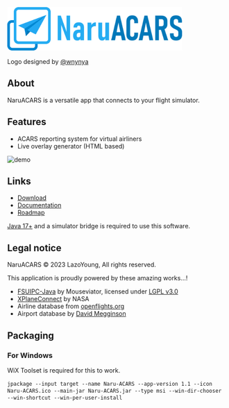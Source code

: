
<img width="403" alt="banner" src="logo.png">

Logo designed by [@wnynya](https://github.com/wnynya)

## About
NaruACARS is a versatile app that connects to your flight simulator.

## Features
- ACARS reporting system for virtual airliners
- Live overlay generator (HTML based)

<img width="500" alt="demo" src="demo.gif">

## Links
- [Download](https://github.com/LazoYoung/NaruACARS/releases)
- [Documentation](https://github.com/LazoYoung/NaruACARS/wiki)
- [Roadmap](https://github.com/LazoYoung/NaruACARS/wiki/Roadmap)

[Java 17+](https://www.oracle.com/java/technologies/downloads/) and a simulator bridge is required to use this software.

## Legal notice
NaruACARS &#169; 2023 LazoYoung, All rights reserved.

This application is proudly powered by these amazing works...!

- [FSUIPC-Java](https://github.com/Mouseviator/FSUIPC-Java) by Mouseviator, licensed under [LGPL v3.0](https://github.com/Mouseviator/FSUIPC-Java/blob/master/LICENSE.txt)
- [XPlaneConnect](https://github.com/nasa/XPlaneConnect) by NASA
- Airline database from [openflights.org](https://github.com/jpatokal/openflights/blob/master/data/LICENSE)
- Airport database by [David Megginson](https://github.com/davidmegginson/ourairports-data)

## Packaging
### For Windows
WiX Toolset is required for this to work.
```
jpackage --input target --name Naru-ACARS --app-version 1.1 --icon Naru-ACARS.ico --main-jar Naru-ACARS.jar --type msi --win-dir-chooser --win-shortcut --win-per-user-install
```